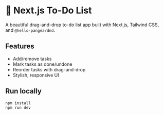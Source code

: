 # 📝 Next.js To-Do List

A beautiful drag-and-drop to-do list app built with Next.js, Tailwind CSS, and `@hello-pangea/dnd`.

## Features
- Add/remove tasks
- Mark tasks as done/undone
- Reorder tasks with drag-and-drop
- Stylish, responsive UI

## Run locally

```bash
npm install
npm run dev
